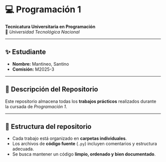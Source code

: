 # 💻 Programación 1  
**Tecnicatura Universitaria en Programación**  
📍 *Universidad Tecnológica Nacional*  

---

## ✨ Estudiante  
- **Nombre:** Mantineo, Santino  
- **Comisión:** M2025-3  

---

## 📂 Descripción del Repositorio  
Este repositorio almacena todas los **trabajos prácticos** realizados durante la cursada de *Programación 1*.  

---

## 📌 Estructura del repositorio  
- Cada trabajo está organizado en **carpetas individuales**.  
- Los archivos de **código fuente** (`.py`) incluyen comentarios y estructura adecuada.  
- Se busca mantener un código **limpio, ordenado y bien documentado**.  
